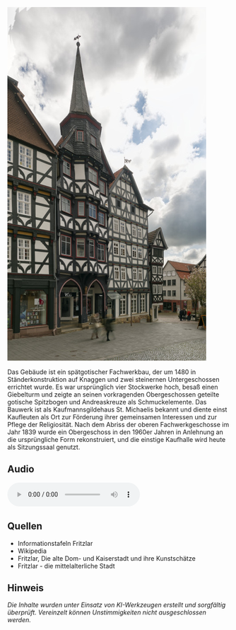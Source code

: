 ![Kaufhäuschen](./images/fritzlar/p8.jpg)

Das Gebäude ist ein spätgotischer Fachwerkbau, der um 1480 in Ständerkonstruktion auf Knaggen und zwei steinernen Untergeschossen errichtet wurde. Es war ursprünglich vier Stockwerke hoch, besaß einen Giebelturm und zeigte an seinen vorkragenden Obergeschossen geteilte gotische Spitzbogen und Andreaskreuze als Schmuckelemente. Das Bauwerk ist als Kaufmannsgildehaus St. Michaelis bekannt und diente einst Kaufleuten als Ort zur Förderung ihrer gemeinsamen Interessen und zur Pflege der Religiosität. Nach dem Abriss der oberen Fachwerkgeschosse im Jahr 1839 wurde ein Obergeschoss in den 1960er Jahren in Anlehnung an die ursprüngliche Form rekonstruiert, und die einstige Kaufhalle wird heute als Sitzungssaal genutzt.

## Audio

<audio controls class="full-width-audio">
  <source src="locales/fritzlar/de/p8.mp3" type="audio/mpeg">
  Dein Browser unterstützt kein Audioelement.
</audio>

## Quellen

- Informationstafeln Fritzlar
- Wikipedia
- Fritzlar, Die alte Dom- und Kaiserstadt und ihre Kunstschätze
- Fritzlar - die mittelalterliche Stadt

## Hinweis

_Die Inhalte wurden unter Einsatz von KI-Werkzeugen erstellt und sorgfältig überprüft. Vereinzelt können Unstimmigkeiten nicht ausgeschlossen werden._